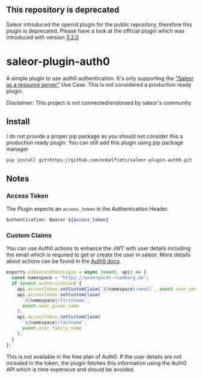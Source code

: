 ## This repository is deprecated
Saleor introduced the openid plugin for the public repository, therefore this plugin is deprecated. Please have a look at the official plugin which was introduced with version [3.2.0](https://github.com/saleor/saleor/releases/tag/3.2.0)

# saleor-plugin-auth0

A simple plugin to use auth0 authentication.
It's only supporting the ["Saleor as a resource server"](https://docs.saleor.io/docs/3.x/developer/available-plugins/openid-connect#saleor-as-a-resource-server) Use Case. This is not considered a production ready plugin.

_Disclaimer:_ This project is not connected/endorsed by saleor's community

## Install

I do not provide a proper pip package as you should not consider this a production ready plugin. You can still add this plugin using pip package manager

```sh
pip install git+https://github.com/onkelfiets/saleor-plugin-auth0.git
```

## Notes

### Access Token

The Plugin expects an `access_token` in the Authentication Header.

```sh
Authentication: Bearer ${access_token}
```

### Custom Claims

You can use Auth0 actions to enhance the JWT with user details including the email which is required to get or create the user in saleor. More details about actions can be found in the [Auth0 docs](https://auth0.com/docs/customize/actions).

```js
exports.onExecutePostLogin = async (event, api) => {
  const namespace = "https://unverpackt-riedberg.de";
  if (event.authorization) {
    api.accessToken.setCustomClaim(`${namespace}/email`, event.user.email);
    api.accessToken.setCustomClaim(
      `${namespace}/firstname`,
      event.user.given_name
    );
    api.accessToken.setCustomClaim(
      `${namespace}/lastname`,
      event.user.family_name
    );
  }
};
```

This is not available in the free plan of Auth0.
If the user details are not included in the token, the plugin fetches this information using the Auth0 API which is time expensive and should be avoided.
